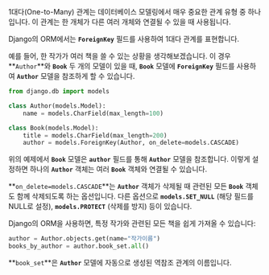 
1대다(One-to-Many) 관계는 데이터베이스 모델링에서 매우 중요한 관계 유형 중 하나입니다. 이 관계는 한 개체가 다른 여러 개체와 연결될 수 있을 때 사용됩니다.

Django의 ORM에서는 **`ForeignKey`** 필드를 사용하여 1대다 관계를 표현합니다.

예를 들어, 한 작가가 여러 책을 쓸 수 있는 상황을 생각해보겠습니다. 이 경우 **`Author`**와 **`Book`** 두 개의 모델이 있을 때, **`Book`** 모델에 **`ForeignKey`** 필드를 사용하여 **`Author`** 모델을 참조하게 할 수 있습니다.

```python
from django.db import models

class Author(models.Model):
    name = models.CharField(max_length=100)

class Book(models.Model):
    title = models.CharField(max_length=200)
    author = models.ForeignKey(Author, on_delete=models.CASCADE)

```

위의 예제에서 **`Book`** 모델은 **`author`** 필드를 통해 **`Author`** 모델을 참조합니다. 이렇게 설정하면 하나의 **`Author`** 객체는 여러 **`Book`** 객체와 연결될 수 있습니다.

**`on_delete=models.CASCADE`**는 **`Author`** 객체가 삭제될 때 관련된 모든 **`Book`** 객체도 함께 삭제되도록 하는 옵션입니다. 다른 옵션으로 **`models.SET_NULL`** (해당 필드를 NULL로 설정), **`models.PROTECT`** (삭제를 방지) 등이 있습니다.

Django의 ORM을 사용하면, 특정 작가와 관련된 모든 책을 쉽게 가져올 수 있습니다:

```python
author = Author.objects.get(name="작가이름")
books_by_author = author.book_set.all()

```

**`book_set`**은 **`Author`** 모델에 자동으로 생성된 역참조 관계의 이름입니다.